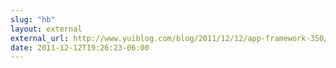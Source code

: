 ```yaml
---
slug: "hb"
layout: external
external_url: http://www.yuiblog.com/blog/2011/12/12/app-framework-350/?utm_source=feedburner&utm_medium=feed&utm_campaign=Feed%3A+YahooUserInterfaceBlog+%28Yahoo%21+User+Interface+Blog%29
date: 2011-12-12T19:26:23-06:00
---
```

